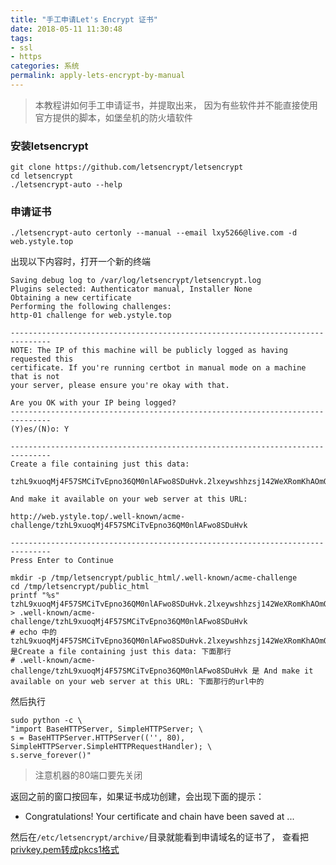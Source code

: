 ```yaml
---
title: "手工申请Let's Encrypt 证书"
date: 2018-05-11 11:30:48
tags:
- ssl
- https
categories: 系统
permalink: apply-lets-encrypt-by-manual
---
```


>本教程讲如何手工申请证书，并提取出来， 因为有些软件并不能直接使用官方提供的脚本，如堡垒机的防火墙软件

### 安装letsencrypt
```shell
git clone https://github.com/letsencrypt/letsencrypt
cd letsencrypt
./letsencrypt-auto --help
```

### 申请证书
```
./letsencrypt-auto certonly --manual --email lxy5266@live.com -d web.ystyle.top
```

出现以下内容时，打开一个新的终端

```
Saving debug log to /var/log/letsencrypt/letsencrypt.log
Plugins selected: Authenticator manual, Installer None
Obtaining a new certificate
Performing the following challenges:
http-01 challenge for web.ystyle.top

-------------------------------------------------------------------------------
NOTE: The IP of this machine will be publicly logged as having requested this
certificate. If you're running certbot in manual mode on a machine that is not
your server, please ensure you're okay with that.

Are you OK with your IP being logged?
-------------------------------------------------------------------------------
(Y)es/(N)o: Y

-------------------------------------------------------------------------------
Create a file containing just this data:

tzhL9xuoqMj4F57SMCiTvEpno36QM0nlAFwo8SDuHvk.2lxeywshhzsj142WeXRomKhAOmOFM5Iwlkbc5z1jljc

And make it available on your web server at this URL:

http://web.ystyle.top/.well-known/acme-challenge/tzhL9xuoqMj4F57SMCiTvEpno36QM0nlAFwo8SDuHvk

-------------------------------------------------------------------------------
Press Enter to Continue
```

```shell
mkdir -p /tmp/letsencrypt/public_html/.well-known/acme-challenge
cd /tmp/letsencrypt/public_html
printf "%s" tzhL9xuoqMj4F57SMCiTvEpno36QM0nlAFwo8SDuHvk.2lxeywshhzsj142WeXRomKhAOmOFM5Iwlkbc5z1jljc > .well-known/acme-challenge/tzhL9xuoqMj4F57SMCiTvEpno36QM0nlAFwo8SDuHvk
# echo 中的 tzhL9xuoqMj4F57SMCiTvEpno36QM0nlAFwo8SDuHvk.2lxeywshhzsj142WeXRomKhAOmOFM5Iwlkbc5z1jljc 是Create a file containing just this data: 下面那行
# .well-known/acme-challenge/tzhL9xuoqMj4F57SMCiTvEpno36QM0nlAFwo8SDuHvk 是 And make it available on your web server at this URL: 下面那行的url中的
```

然后执行

```shell
sudo python -c \
"import BaseHTTPServer, SimpleHTTPServer; \
s = BaseHTTPServer.HTTPServer(('', 80), SimpleHTTPServer.SimpleHTTPRequestHandler); \
s.serve_forever()"
```
>注意机器的80端口要先关闭

返回之前的窗口按回车，如果证书成功创建，会出现下面的提示：
 - Congratulations! Your certificate and chain have been saved at ...

然后在`/etc/letsencrypt/archive/`目录就能看到申请域名的证书了， 查看把[privkey.pem转成pkcs1格式](./Lets-Encrypt-convert-to-pkcs1)
